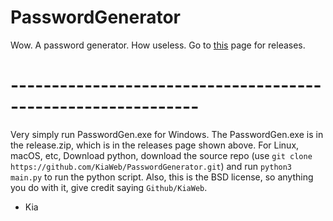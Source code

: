 # PasswordGenerator
Wow. A password generator. How useless.
Go to [this](https://github.com/KiaWeb/PasswordGenerator/) page for releases.
# -------------------------------------------------------------
Very simply run PasswordGen.exe for Windows. The PasswordGen.exe is in the release.zip, which is in the releases page shown above. For Linux, macOS, etc, Download python, download the source repo (use `git clone https://github.com/KiaWeb/PasswordGenerator.git`) and run `python3 main.py` to run the python script.
Also, this is the BSD license, so anything you do with it, give credit saying `Github/KiaWeb`.
- Kia
